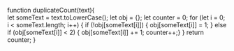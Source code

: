 function duplicateCount(text){  
    let someText = text.toLowerCase();
    let obj = {};
    let counter = 0;
    for (let i = 0; i < someText.length; i++) {
        if (!obj[someText[i]]) {
            obj[someText[i]] = 1;
        }
        else if (obj[someText[i]] < 2) {
            obj[someText[i]] += 1;
            counter++;}
    }
    return counter;
}